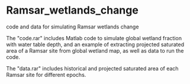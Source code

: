 # Ramsar_wetlands_change
code and data for simulating Ramsar wetlands change

The "code.rar" includes Matlab code to simulate global wetland fraction with water table depth, and an example of extracting projected saturated area of a Ramsar site from global wetland map, as well as data to run the code.

The "data.rar" includes historical and projected saturated area of each Ramsar site for different epochs.
